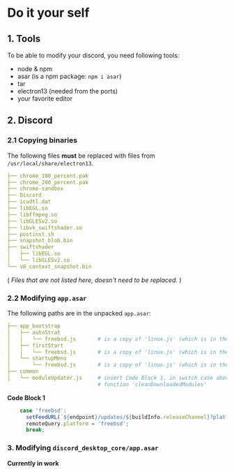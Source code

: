 # Do it your self
## 1. Tools
To be able to modify your discord, you need following tools:
- node & npm
- asar (is a npm package: `npm i asar`)
- tar
- electron13 (needed from the ports)
- your favorite editor

## 2. Discord
### 2.1 Copying binaries
The following files __must__ be replaced with files from `/usr/local/share/electron13`.
```yaml
├── chrome_100_percent.pak
├── chrome_200_percent.pak
├── chrome-sandbox
├── Discord
├── icudtl.dat
├── libEGL.so
├── libffmpeg.so
├── libGLESv2.so
├── libvk_swiftshader.so
├── postinst.sh
├── snapshot_blob.bin
├── swiftshader
│   ├── libEGL.so
│   └── libGLESv2.so
└── v8_context_snapshot.bin
```
( *Files that are not listed here, doesn't need to be replaced.* )

### 2.2 Modifying `app.asar`
The following paths are in the unpacked `app.asar`:
```yaml
├── app_bootstrap
│   ├── autoStrat
│   │   └── freebsd.js       # is a copy of 'linux.js' (which is in the same directory)
│   ├── firstStart
│   │   └── freebsd.js       # is a copy of 'linux.js' (which is in the same directory)
│   └── startupMenu
│       └── freebsd.js       # is a copy of 'linux.js' (which is in the same directory)
├── common
│   └── moduleUpdater.js     # insert Code Block 1, in switch case above of
                             # function 'cleanDownloadedModules'
```
**Code Block 1**
```javascript
    case 'freebsd':
      setFeedURL(`${endpoint}/updates/${buildInfo.releaseChannel}?platform=linux&version=${buildInfo.version}`);
      remoteQuery.platform = 'freebsd';
      break;
```
### 3. Modifying `discord_desktop_core/app.asar`
**Currently in work**